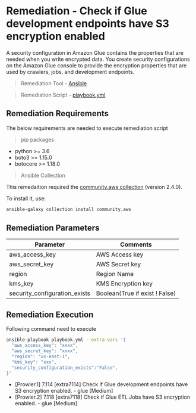 # Remediation - Check if Glue development endpoints have S3 encryption enabled
A security configuration in Amazon Glue contains the properties that are needed when you write encrypted data. You create security configurations on the Amazon Glue console to provide the encryption properties that are used by crawlers, jobs, and development endpoints.

> Remediation Tool   - [Ansible](https://www.ansible.com/)

> Remediation Script - [playbook.yml](playbook.yml)

## Remediation Requirements
The below requirements are needed to execute remediation script

> pip packages
- python >= 3.6
- boto3 >= 1.15.0
- botocore >= 1.18.0

> Ansible Collection

This remedaition required the [community.aws collection](https://galaxy.ansible.com/community/aws) (version 2.4.0).

To install it, use: 
```sh
ansible-galaxy collection install community.aws
```

## Remediation Parameters

| Parameter                     | Comments                       |
|-------------------------------|--------------------------------|
| aws_access_key                | AWS Access key                 |
| aws_secret_key                | AWS Secret key                 |
| region                        | Region Name                    |
| kms_key                       | KMS Encryption key             |
| security_configuration_exists | Boolean(True if exist ! False) |


## Remediation Execution
Following command need to execute
```sh
ansible-playbook playbook.yml --extra-vars '{
  "aws_access_key": "xxxx",
  "aws_secret_key": "xxxx",
  "region": "us-east-1",
  "kms_key": "xxx",
  "security_configuration_exists":"False",
}'
```







 * [Prowler.1]  7.114 [extra7114] Check if Glue development endpoints have S3 encryption enabled. - glue [Medium]
*  [Prowler.2]  7.118 [extra7118] Check if Glue ETL Jobs have S3 encryption enabled. - glue [Medium]
